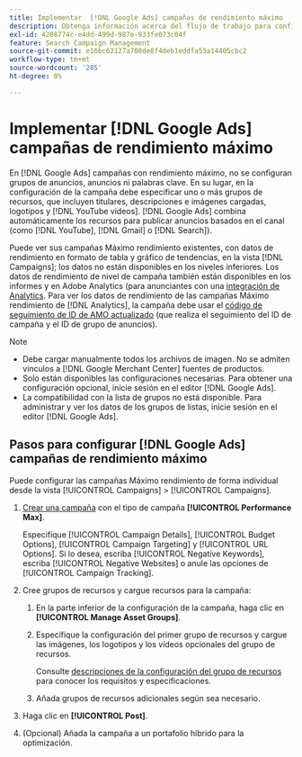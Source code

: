 ```yaml
---
title: Implementar  [!DNL Google Ads] campañas de rendimiento máximo
description: Obtenga información acerca del flujo de trabajo para configurar  [!DNL Google Ads] campañas de rendimiento máximo.
exl-id: 4208774c-e4dd-499d-987e-933fe073c04f
feature: Search Campaign Management
source-git-commit: e16bc62127a708de8f4deb1eddfa53a14405cbc2
workflow-type: tm+mt
source-wordcount: '285'
ht-degree: 0%

---
```


# Implementar [!DNL Google Ads] campañas de rendimiento máximo

En [!DNL Google Ads] campañas con rendimiento máximo, no se configuran grupos de anuncios, anuncios ni palabras clave. En su lugar, en la configuración de la campaña debe especificar uno o más grupos de recursos, que incluyen titulares, descripciones e imágenes cargadas, logotipos y [!DNL YouTube videos]. [!DNL Google Ads] combina automáticamente los recursos para publicar anuncios basados en el canal (como [!DNL YouTube], [!DNL Gmail] o [!DNL Search]).

Puede ver sus campañas Máximo rendimiento existentes, con datos de rendimiento en formato de tabla y gráfico de tendencias, en la vista [!DNL Campaigns]; los datos no están disponibles en los niveles inferiores. Los datos de rendimiento de nivel de campaña también están disponibles en los informes y en Adobe Analytics (para anunciantes con una [integración de Analytics](/help/integrations/analytics/overview.md). Para ver los datos de rendimiento de las campañas Máximo rendimiento de [!DNL Analytics], la campaña debe usar el [código de seguimiento de ID de AMO actualizado](/help/integrations/analytics/ids.md#amo-id-formats) (que realiza el seguimiento del ID de campaña y el ID de grupo de anuncios).

>[!NOTE]
>
>* Debe cargar manualmente todos los archivos de imagen. No se admiten vínculos a [!DNL Google Merchant Center] fuentes de productos.
>* Solo están disponibles las configuraciones necesarias. Para obtener una configuración opcional, inicie sesión en el editor [!DNL Google Ads].
>* La compatibilidad con la lista de grupos no está disponible. Para administrar y ver los datos de los grupos de listas, inicie sesión en el editor [!DNL Google Ads].

## Pasos para configurar [!DNL Google Ads] campañas de rendimiento máximo

Puede configurar las campañas Máximo rendimiento de forma individual desde la vista [!UICONTROL Campaigns] > [!UICONTROL Campaigns].

1. [Crear una campaña](/help/search-social-commerce/campaign-management/campaigns/campaign-manage.md) con el tipo de campaña **[!UICONTROL Performance Max]**.

   Especifique [!UICONTROL Campaign Details], [!UICONTROL Budget Options], [!UICONTROL Campaign Targeting] y [!UICONTROL URL Options]. Si lo desea, escriba [!UICONTROL Negative Keywords], escriba [!UICONTROL Negative Websites] o anule las opciones de [!UICONTROL Campaign Tracking].

1. Cree grupos de recursos y cargue recursos para la campaña:

   1. En la parte inferior de la configuración de la campaña, haga clic en **[!UICONTROL Manage Asset Groups]**.

   1. Especifique la configuración del primer grupo de recursos y cargue las imágenes, los logotipos y los vídeos opcionales del grupo de recursos.

      Consulte [descripciones de la configuración del grupo de recursos](/help/search-social-commerce/campaign-management/campaigns/campaign-settings-google.md) para conocer los requisitos y especificaciones.

   1. Añada grupos de recursos adicionales según sea necesario.

1. Haga clic en **[!UICONTROL Post]**.

1. (Opcional) Añada la campaña a un portafolio híbrido para la optimización.
